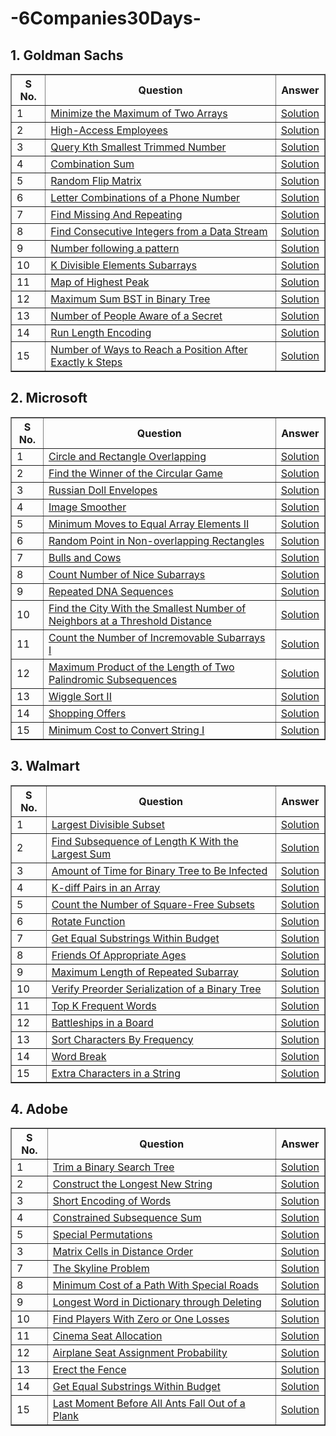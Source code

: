 # -6Companies30Days-

## 1. Goldman Sachs
<table border="1">
    <thead>
        <tr>
            <th>S No.</th>
            <th>Question</th>
            <th>Answer</th>
        </tr>
    </thead>
    <tbody>
        <tr>
            <td>1</td>
            <td><a href="https://leetcode.com/problems/minimize-the-maximum-of-two-arrays/description/">Minimize the Maximum of Two Arrays</a></td>
            <td><a href="https://leetcode.com/problems/minimize-the-maximum-of-two-arrays/solutions/4513004/goldman-sachs-easy-solution/">Solution</a></td>
        </tr>
        <tr>
            <td>2</td>
            <td><a href="https://leetcode.com/problems/high-access-employees/description/">High-Access Employees</a></td>
            <td><a href="https://leetcode.com/problems/high-access-employees/solutions/4513082/goldman-sachs-easy-solution/">Solution</a></td>
        </tr>
      <tr>
            <td>3</td>
            <td><a href="https://leetcode.com/problems/query-kth-smallest-trimmed-number/description/">Query Kth Smallest Trimmed Number</a></td>
            <td><a href="https://leetcode.com/problems/query-kth-smallest-trimmed-number/solutions/4513150/goldman-sachs-easy-solution/">Solution</a></td>
        </tr>
        <tr>
            <td>4</td>
            <td><a href="https://leetcode.com/problems/combination-sum-iii/description/">Combination Sum</a></td>
            <td><a href="https://leetcode.com/problems/combination-sum-iii/solutions/4513253/goldman-sachs-amazon-easy-solution/">Solution</a></td>
        </tr>
        <tr>
            <td>5</td>
            <td><a href="https://leetcode.com/problems/random-flip-matrix/description/">Random Flip Matrix</a></td>
            <td><a href="https://leetcode.com/problems/random-flip-matrix/solutions/4513624/goldman-sachs-easy-solution/">Solution</a></td>
        </tr>
        <tr>
            <td>6</td>
            <td><a href="https://leetcode.com/problems/letter-combinations-of-a-phone-number/description/">Letter Combinations of a Phone Number</a></td>
            <td><a href="https://leetcode.com/problems/letter-combinations-of-a-phone-number/solutions/4513338/goldman-sachs-easy-solution/">Solution</a></td>
        </tr>
        <tr>
            <td>7</td>
            <td><a href="https://www.geeksforgeeks.org/problems/find-missing-and-repeating2512/1">Find Missing And Repeating</a></td>
            <td><a href="https://discuss.geeksforgeeks.org/comment/02365df5-6378-4fda-bbaa-dcc1770921ea/practice">Solution</a></td>
        </tr>
        <tr>
            <td>8</td>
            <td><a href="https://leetcode.com/problems/find-consecutive-integers-from-a-data-stream/">Find Consecutive Integers from a Data Stream</a></td>
            <td><a href="https://leetcode.com/problems/find-consecutive-integers-from-a-data-stream/solutions/4513781/goldman-sachs-easy-solution/">Solution</a></td>
        </tr>
        <tr>
            <td>9</td>
            <td><a href="https://www.geeksforgeeks.org/problems/number-following-a-pattern3126/1">Number following a pattern</a></td>
            <td><a href="https://discuss.geeksforgeeks.org/comment/79baf7ba-80d2-4188-8eae-2378bb0b130d/practice">Solution</a></td>
        </tr>
        <tr>
            <td>10</td>
            <td><a href="https://leetcode.com/problems/k-divisible-elements-subarrays/description/">K Divisible Elements Subarrays</a></td>
            <td><a href="https://leetcode.com/problems/k-divisible-elements-subarrays/solutions/4513890/goldman-sachs-easy-solution/">Solution</a></td>
        </tr>
        <tr>
            <td>11</td>
            <td><a href="https://leetcode.com/problems/map-of-highest-peak/description/">Map of Highest Peak</a></td>
            <td><a href="https://leetcode.com/problems/map-of-highest-peak/solutions/4513922/goldman-sachs-easy-solution/">Solution</a></td>
        </tr>
        <tr>
            <td>12</td>
            <td><a href="https://leetcode.com/problems/maximum-sum-bst-in-binary-tree/description/">Maximum Sum BST in Binary Tree</a></td>
            <td><a href="https://leetcode.com/problems/maximum-sum-bst-in-binary-tree/solutions/4516859/goldman-sachs-easy-solution/">Solution</a></td>
        </tr>
        <tr>
            <td>13</td>
            <td><a href="https://leetcode.com/problems/number-of-people-aware-of-a-secret/description/">Number of People Aware of a Secret</a></td>
            <td><a href="https://leetcode.com/problems/number-of-people-aware-of-a-secret/solutions/4516885/goldman-sachs-easy-solution/">Solution</a></td>
        </tr>
        <tr>
            <td>14</td>
            <td><a href="https://www.geeksforgeeks.org/problems/run-length-encoding/1">Run Length Encoding</a></td>
            <td><a href="https://discuss.geeksforgeeks.org/comment/eb847504-3a9f-4f8d-a38d-5e41a6813533/practice">Solution</a></td>
        </tr>
        <tr>
            <td>15</td>
            <td><a href="https://leetcode.com/problems/number-of-ways-to-reach-a-position-after-exactly-k-steps/description/">Number of Ways to Reach a Position After Exactly k Steps</a></td>
            <td><a href="https://leetcode.com/problems/number-of-ways-to-reach-a-position-after-exactly-k-steps/solutions/4516931/goldman-sachs-easy-solution-beats100/">Solution</a></td>
        </tr>
</table>

## 2. Microsoft

<table border="1">
    <thead>
        <tr>
            <th>S No.</th>
            <th>Question</th>
            <th>Answer</th>
        </tr>
    </thead>
    <tbody>
        <tr>
            <td>1</td>
            <td><a href="https://leetcode.com/problems/circle-and-rectangle-overlapping/description/">Circle and Rectangle Overlapping</a></td>
            <td><a href="https://leetcode.com/problems/circle-and-rectangle-overlapping/solutions/4518682/microsoft-easy-solution-beats-100/">Solution</a></td>
        </tr>
        <tr>
            <td>2</td>
            <td><a href="https://leetcode.com/problems/find-the-winner-of-the-circular-game/">Find the Winner of the Circular Game</a></td>
            <td><a href="https://leetcode.com/problems/find-the-winner-of-the-circular-game/solutions/4522841/microsoft-easy-solution-beats-100/">Solution</a></td>
        </tr>
      <tr>
            <td>3</td>
            <td><a href="https://leetcode.com/problems/russian-doll-envelopes/description/">Russian Doll Envelopes</a></td>
            <td><a href="https://leetcode.com/problems/russian-doll-envelopes/solutions/4522870/microsoft-easy-solution-beats-93/">Solution</a></td>
        </tr>
        <tr>
            <td>4</td>
            <td><a href="https://leetcode.com/problems/image-smoother/description/">Image Smoother</a></td>
            <td><a href="https://leetcode.com/problems/image-smoother/solutions/4524456/microsoft-easy-solution/">Solution</a></td>
        </tr>
        <tr>
            <td>5</td>
            <td><a href="https://leetcode.com/problems/minimum-moves-to-equal-array-elements-ii/description/">Minimum Moves to Equal Array Elements II</a></td>
            <td><a href="https://leetcode.com/problems/minimum-moves-to-equal-array-elements-ii/solutions/4530829/microsoft-easy-solution/">Solution</a></td>
        </tr>
        <tr>
            <td>6</td>
            <td><a href="https://leetcode.com/problems/random-point-in-non-overlapping-rectangles/description/">Random Point in Non-overlapping Rectangles</a></td>
            <td><a href="https://leetcode.com/problems/random-point-in-non-overlapping-rectangles/solutions/4534483/microsoft-easy-solution-challenge/">Solution</a></td>
        </tr>
       <tr>
          <tr>
            <td>7</td>
            <td><a href="https://leetcode.com/problems/bulls-and-cows/description/">Bulls and Cows</a></td>
            <td><a href="https://leetcode.com/problems/bulls-and-cows/solutions/4536563/microsoft-easy-solution-beats-100/">Solution</a></td>
        </tr>
      <tr>
            <td>8</td>
            <td><a href="https://leetcode.com/problems/count-number-of-nice-subarrays/description/">Count Number of Nice Subarrays</a></td>
            <td><a href="https://leetcode.com/problems/count-number-of-nice-subarrays/solutions/4536604/microsoft-easy-solution/">Solution</a></td>
        </tr>
     <tr>
            <td>9</td>
            <td><a href="https://leetcode.com/problems/repeated-dna-sequences/description/">Repeated DNA Sequences</a></td>
            <td><a href="https://leetcode.com/problems/repeated-dna-sequences/solutions/4536658/microsoft-easy-solution-beats-100/">Solution</a></td>
        </tr>
          <tr>
            <td>10</td>
            <td><a href="https://leetcode.com/problems/find-the-city-with-the-smallest-number-of-neighbors-at-a-threshold-distance/description/">Find the City With the Smallest Number of Neighbors at a Threshold Distance</a></td>
            <td><a href="https://leetcode.com/problems/find-the-city-with-the-smallest-number-of-neighbors-at-a-threshold-distance/solutions/4542675/microsoft-easy-solution-beats-100/">Solution</a></td>
        </tr>
      <tr>
            <td>11</td>
            <td><a href="https://leetcode.com/problems/count-the-number-of-incremovable-subarrays-i/description/">Count the Number of Incremovable Subarrays I</a></td>
            <td><a href="https://leetcode.com/problems/count-the-number-of-incremovable-subarrays-i/solutions/4542759/microsoft-easy-solution/">Solution</a></td>
        </tr>
           <tr>
            <td>12</td>
            <td><a href="https://leetcode.com/problems/maximum-product-of-the-length-of-two-palindromic-subsequences/description/">Maximum Product of the Length of Two Palindromic Subsequences</a></td>
            <td><a href="https://leetcode.com/problems/maximum-product-of-the-length-of-two-palindromic-subsequences/solutions/4548065/microsoft-easy-solution-beats-100/">Solution</a></td>
       </tr>
        <tr>
            <td>13</td>
            <td><a href="https://leetcode.com/problems/wiggle-sort-ii/description/">Wiggle Sort II</a></td>
            <td><a href="https://leetcode.com/problems/wiggle-sort-ii/solutions/4548218/microsoft-easy-solution/">Solution</a></td>
        </tr>
        <tr>
            <td>14</td>
            <td><a href="https://leetcode.com/problems/shopping-offers/description/">Shopping Offers</a></td>
            <td><a href="https://leetcode.com/problems/shopping-offers/solutions/4548290/microsoft-easy-solution-beats-100/">Solution</a></td>
        </tr> 
        <tr>
            <td>15</td>
            <td><a href="https://leetcode.com/problems/minimum-cost-to-convert-string-i/description/">Minimum Cost to Convert String I</a></td>
            <td><a href="https://leetcode.com/problems/minimum-cost-to-convert-string-i/solutions/4548318/microsoft-easy-solution-beats-100/">Solution</a></td>
        </tr>
</table>

## 3. Walmart

<table border="1">
    <thead>
        <tr>
            <th>S No.</th>
            <th>Question</th>
            <th>Answer</th>
        </tr>
    </thead>
    <tbody>
        <tr>
            <td>1</td>
            <td><a href="https://leetcode.com/problems/largest-divisible-subset/description/">Largest Divisible Subset</a></td>
            <td><a href="https://leetcode.com/problems/largest-divisible-subset/solutions/4557282/microsoft-easy-solution-beats-100/">Solution</a></td>
        </tr>
        <tr>
           <td>2</td>
            <td><a href="https://leetcode.com/problems/find-subsequence-of-length-k-with-the-largest-sum/description/">Find Subsequence of Length K With the Largest Sum</a></td>
            <td><a href="https://leetcode.com/problems/find-subsequence-of-length-k-with-the-largest-sum/solutions/4557338/microsoft-easy-solution/">Solution</a></td>
        </tr>
      <tr>
            <td>3</td>
            <td><a href="https://leetcode.com/problems/amount-of-time-for-binary-tree-to-be-infected/description/?envType=daily-question&envId=2024-01-10">Amount of Time for Binary Tree to Be Infected</a></td>
            <td><a href="https://leetcode.com/problems/amount-of-time-for-binary-tree-to-be-infected/solutions/4557378/microsoft-easy-solution-beats-100/">Solution</a></td>
        </tr>
        <tr>
            <td>4</td>
            <td><a href="https://leetcode.com/problems/k-diff-pairs-in-an-array/description/">K-diff Pairs in an Array</a></td>
            <td><a href="https://leetcode.com/problems/k-diff-pairs-in-an-array/solutions/4557403/microsoft-easy-solution/">Solution</a></td>
        </tr>
          <tr>
            <td>5</td>
            <td><a href="https://leetcode.com/problems/count-the-number-of-square-free-subsets/description/">Count the Number of Square-Free Subsets</a></td>
            <td><a href="https://leetcode.com/problems/count-the-number-of-square-free-subsets/solutions/4557457/microsoft-easy-solution-beats-100/">Solution</a></td>
        </tr>
       <tr>
            <td>6</td>
            <td><a href="https://leetcode.com/problems/rotate-function/description/">Rotate Function</a></td>
            <td><a href="https://leetcode.com/problems/rotate-function/solutions/4563173/microsoft-easy-solution-beats-100/">Solution</a></td>
        </tr>
     <tr>
          <tr>
            <td>7</td>
            <td><a href="https://leetcode.com/problems/get-equal-substrings-within-budget/description/">Get Equal Substrings Within Budget</a></td>
            <td><a href="https://leetcode.com/problems/get-equal-substrings-within-budget/solutions/4563185/microsoft-easy-solution-beats-100/">Solution</a></td>
        </tr>
      <tr>
            <td>8</td>
            <td><a href="https://leetcode.com/problems/friends-of-appropriate-ages/description/">Friends Of Appropriate Ages</a></td>
            <td><a href="https://leetcode.com/problems/friends-of-appropriate-ages/solutions/4563198/microsoft-easy-solution-beats-100/">Solution</a></td>
        </tr>
    <tr>
            <td>9</td>
            <td><a href="https://leetcode.com/problems/maximum-length-of-repeated-subarray/description/">Maximum Length of Repeated Subarray</a></td>
            <td><a href="https://leetcode.com/problems/maximum-length-of-repeated-subarray/solutions/4563214/microsoft-easy-solution-beats-100/">Solution</a></td>
        </tr>
             <tr>
            <td>10</td>
            <td><a href="https://leetcode.com/problems/verify-preorder-serialization-of-a-binary-tree/description/">Verify Preorder Serialization of a Binary Tree</a></td>
            <td><a href="https://leetcode.com/problems/verify-preorder-serialization-of-a-binary-tree/solutions/4563541/microsoft-easy-solution/">Solution</a></td>
        </tr>
     <tr>
            <td>11</td>
            <td><a href="https://leetcode.com/problems/top-k-frequent-words/description/">Top K Frequent Words</a></td>
            <td><a href="https://leetcode.com/problems/top-k-frequent-words/solutions/4570201/microsoft-easy-solution/">Solution</a></td>
        </tr>
           <tr>
            <td>12</td>
            <td><a href="https://leetcode.com/problems/battleships-in-a-board/description/">Battleships in a Board</a></td>
            <td><a href="https://leetcode.com/problems/battleships-in-a-board/solutions/4570227/microsoft-easy-solution/">Solution</a></td>
       </tr>
         <tr>
            <td>13</td>
            <td><a href="https://leetcode.com/problems/sort-characters-by-frequency/description/">Sort Characters By Frequency</a></td>
            <td><a href="https://leetcode.com/problems/sort-characters-by-frequency/solutions/4570321/microsoft-easy-solution-beats-100/">Solution</a></td>
        </tr>
        <tr>
            <td>14</td>
            <td><a href="https://leetcode.com/problems/word-break/description/">Word Break</a></td>
            <td><a href="https://leetcode.com/problems/word-break/solutions/4570353/microsoft-easy-solution-beats-100/">Solution</a></td>
        </tr> 
        <tr>
            <td>15</td>
            <td><a href="https://leetcode.com/problems/extra-characters-in-a-string/description/">Extra Characters in a String</a></td>
            <td><a href="https://leetcode.com/problems/extra-characters-in-a-string/solutions/4570424/microsoft-easy-solution-beats-100/">Solution</a></td>
        </tr>
</table>

## 4. Adobe

<table border="1">
    <thead>
        <tr>
            <th>S No.</th>
            <th>Question</th>
            <th>Answer</th>
        </tr>
    </thead>
    <tbody>
        <tr>
            <td>1</td>
            <td><a href="https://leetcode.com/problems/trim-a-binary-search-tree/description/">Trim a Binary Search Tree</a></td>
            <td><a href="https://leetcode.com/problems/trim-a-binary-search-tree/solutions/4576917/microsoft-easy-solution-beats-100/">Solution</a></td>
        </tr>
        <tr>
            <td>2</td>
            <td><a href="https://leetcode.com/problems/construct-the-longest-new-string/description/">Construct the Longest New String</a></td>
            <td><a href="https://leetcode.com/problems/construct-the-longest-new-string/solutions/4576985/microsoft-easy-solution-beats-100/">Solution</a></td>
        </tr>
       <tr>
            <td>3</td>
            <td><a href="https://leetcode.com/problems/short-encoding-of-words/description/">Short Encoding of Words</a></td>
            <td><a href="https://leetcode.com/problems/short-encoding-of-words/solutions/4577031/microsoft-easy-solution-beats-100/">Solution</a></td>
        </tr>
        <tr>
            <td>4</td>
            <td><a href="https://leetcode.com/problems/constrained-subsequence-sum/description/">Constrained Subsequence Sum</a></td>
            <td><a href="https://leetcode.com/problems/constrained-subsequence-sum/solutions/4581244/microsoft-easy-solution-beats-100/">Solution</a></td>
        </tr>
      <tr>
            <td>5</td>
            <td><a href="https://leetcode.com/problems/special-permutations/description/">Special Permutations</a></td>
            <td><a href="https://leetcode.com/problems/special-permutations/solutions/4581562/microsoft-easy-solution/">Solution</a></td>
        </tr>
            <td>3</td>
            <td><a href="https://leetcode.com/problems/matrix-cells-in-distance-order/description/">Matrix Cells in Distance Order</a></td>
            <td><a href="https://leetcode.com/problems/matrix-cells-in-distance-order/solutions/4581585/microsoft-easy-solution-beats-100/">Solution</a></td>
        </tr>
        <tr>
            <td>7</td>
            <td><a href="https://leetcode.com/problems/the-skyline-problem/description/">The Skyline Problem</a></td>
            <td><a href="https://leetcode.com/problems/the-skyline-problem/solutions/4581705/microsoft-easy-solution-beats-100/">Solution</a></td>
        </tr>
        <tr>
            <td>8</td>
            <td><a href="https://leetcode.com/problems/minimum-cost-of-a-path-with-special-roads/description/">Minimum Cost of a Path With Special Roads</a></td>
            <td><a href="https://leetcode.com/problems/minimum-cost-of-a-path-with-special-roads/solutions/4588759/microsoft-easy-solution/">Solution</a></td>
        </tr>
     <tr>
            <td>9</td>
            <td><a href="https://leetcode.com/problems/longest-word-in-dictionary-through-deleting/solutions/4593843/microsoft-easy-solution/">Longest Word in Dictionary through Deleting</a></td>
            <td><a href="https://leetcode.com/problems/longest-word-in-dictionary-through-deleting/solutions/4593843/microsoft-easy-solution/">Solution</a></td>
        </tr>
         <tr>
            <td>10</td>
            <td><a href="https://leetcode.com/problems/find-players-with-zero-or-one-losses/description/">Find Players With Zero or One Losses</a></td>
            <td><a href="https://leetcode.com/problems/find-players-with-zero-or-one-losses/solutions/4593891/microsoft-easy-solution/">Solution</a></td>
        </tr>
        <tr>
            <td>11</td>
            <td><a href="https://leetcode.com/problems/cinema-seat-allocation/description/">Cinema Seat Allocation</a></td>
            <td><a href="https://leetcode.com/problems/cinema-seat-allocation/solutions/4593927/microsoft-easy-solution/">Solution</a></td>
        </tr>
        <tr>
            <td>12</td>
            <td><a href="https://leetcode.com/problems/airplane-seat-assignment-probability/description/">Airplane Seat Assignment Probability</a></td>
            <td><a href="https://leetcode.com/problems/airplane-seat-assignment-probability/solutions/4594078/microsoft-easy-solution-beats-100/">Solution</a></td>
        </tr>
       <tr>
            <td>13</td>
            <td><a href="https://leetcode.com/problems/erect-the-fence/description/">Erect the Fence</a></td>
            <td><a href="https://leetcode.com/problems/erect-the-fence/solutions/4612139/microsoft-easy-solution/">Solution</a></td>
        </tr> 
        <tr>
            <td>14</td>
            <td><a href="https://leetcode.com/problems/get-equal-substrings-within-budget/description/">Get Equal Substrings Within Budget</a></td>
            <td><a href="https://leetcode.com/problems/get-equal-substrings-within-budget/solutions/4563185/microsoft-easy-solution-beats-100/">Solution</a></td>
        </tr>
        <tr>
            <td>15</td>
            <td><a href="https://leetcode.com/problems/last-moment-before-all-ants-fall-out-of-a-plank/description/">Last Moment Before All Ants Fall Out of a Plank</a></td>
            <td><a href="https://leetcode.com/problems/last-moment-before-all-ants-fall-out-of-a-plank/">Solution</a></td>
        </tr>
</table>

<!-- ## 1. Goldman Sachs

<table border="1">
    <thead>
        <tr>
            <th>S No.</th>
            <th>Question</th>
            <th>Answer</th>
        </tr>
    </thead>
    <tbody>
        <tr>
            <td>1</td>
            <td><a href=""></a></td>
            <td><a href="">Solution</a></td>
        </tr>
        <tr>
            <td>2</td>
            <td><a href=""></a></td>
            <td><a href="">Solution</a></td>
        </tr>
      <tr>
            <td>3</td>
            <td><a href=""></a></td>
            <td><a href="">Solution</a></td>
        </tr>
        <tr>
            <td>4</td>
            <td><a href=""></a></td>
            <td><a href="">Solution</a></td>
        </tr>
        <tr>
            <td>5</td>
            <td><a href=""></a></td>
            <td><a href="">Solution</a></td>
        </tr>
        <tr>
            <td>6</td>
            <td><a href=""></a></td>
            <td><a href="">Solution</a></td>
        </tr>
        <tr>
            <td>7</td>
            <td><a href=""></a></td>
            <td><a href="">Solution</a></td>
        </tr>
        <tr>
            <td>8</td>
            <td><a href=""></a></td>
            <td><a href="">Solution</a></td>
        </tr>
        <tr>
            <td>9</td>
            <td><a href=""></a></td>
            <td><a href="">Solution</a></td>
        </tr>
        <tr>
            <td>10</td>
            <td><a href=""></a></td>
            <td><a href="">Solution</a></td>
        </tr>
        <tr>
            <td>11</td>
            <td><a href=""></a></td>
            <td><a href="">Solution</a></td>
        </tr>
        <tr>
            <td>12</td>
            <td><a href=""></a></td>
            <td><a href="">Solution</a></td>
        </tr>
        <tr>
            <td>13</td>
            <td><a href=""></a></td>
            <td><a href="">Solution</a></td>
        </tr>
        <tr>
            <td>14</td>
            <td><a href=""></a></td>
            <td><a href="">Solution</a></td>
        </tr>
        <tr>
            <td>15</td>
            <td><a href=""></a></td>
            <td><a href="">Solution</a></td>
        </tr>
</table> -->
 </tbody>
